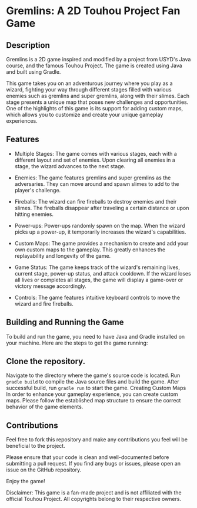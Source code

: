 # Gremlins: A 2D Touhou Project Fan Game
## Description
Gremlins is a 2D game inspired and modified by a project from USYD's Java course, and the famous Touhou Project. The game is created using Java and built using Gradle. 

This game takes you on an adventurous journey where you play as a wizard, fighting your way through different stages filled with various enemies such as gremlins and super gremlins, along with their slimes. Each stage presents a unique map that poses new challenges and opportunities. One of the highlights of this game is its support for adding custom maps, which allows you to customize and create your unique gameplay experiences.

## Features
* Multiple Stages: The game comes with various stages, each with a different layout and set of enemies. Upon clearing all enemies in a stage, the wizard advances to the next stage.

* Enemies: The game features gremlins and super gremlins as the adversaries. They can move around and spawn slimes to add to the player's challenge.

* Fireballs: The wizard can fire fireballs to destroy enemies and their slimes. The fireballs disappear after traveling a certain distance or upon hitting enemies.

* Power-ups: Power-ups randomly spawn on the map. When the wizard picks up a power-up, it temporarily increases the wizard's capabilities.

* Custom Maps: The game provides a mechanism to create and add your own custom maps to the gameplay. This greatly enhances the replayability and longevity of the game.

* Game Status: The game keeps track of the wizard's remaining lives, current stage, power-up status, and attack cooldown. If the wizard loses all lives or completes all stages, the game will display a game-over or victory message accordingly.

* Controls: The game features intuitive keyboard controls to move the wizard and fire fireballs.

## Building and Running the Game
To build and run the game, you need to have Java and Gradle installed on your machine. Here are the steps to get the game running:

## Clone the repository.
Navigate to the directory where the game's source code is located.
Run ```gradle build``` to compile the Java source files and build the game.
After successful build, run ```gradle run``` to start the game.
Creating Custom Maps
In order to enhance your gameplay experience, you can create custom maps. Please follow the established map structure to ensure the correct behavior of the game elements.

## Contributions
Feel free to fork this repository and make any contributions you feel will be beneficial to the project.

Please ensure that your code is clean and well-documented before submitting a pull request. If you find any bugs or issues, please open an issue on the GitHub repository.

Enjoy the game!

Disclaimer: This game is a fan-made project and is not affiliated with the official Touhou Project. All copyrights belong to their respective owners.
